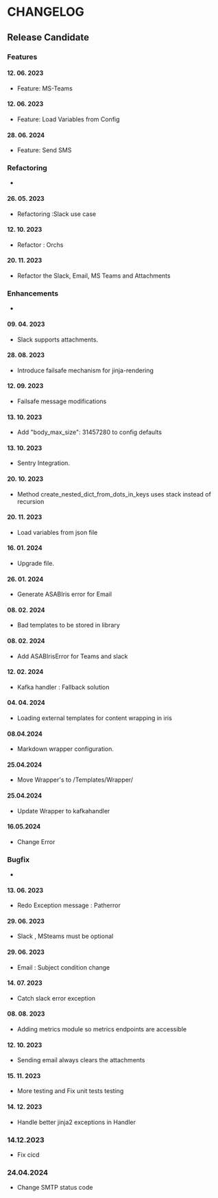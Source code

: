 # CHANGELOG

## Release Candidate

### Features

#### 12. 06. 2023 

- Feature: MS-Teams

#### 12. 06. 2023 

- Feature: Load Variables from Config

#### 28. 06. 2024 

- Feature: Send SMS


### Refactoring

- 
#### 26. 05. 2023

- Refactoring :Slack use case

#### 12. 10. 2023

- Refactor : Orchs

#### 20. 11. 2023 

- Refactor the Slack, Email, MS Teams and Attachments 


### Enhancements

- 

#### 09. 04. 2023 

- Slack supports attachments.

#### 28. 08. 2023

- Introduce failsafe mechanism for jinja-rendering

#### 12. 09. 2023

- Failsafe message modifications

#### 13. 10. 2023 

- Add "body_max_size": 31457280 to config defaults

#### 13. 10. 2023 

- Sentry Integration.

#### 20. 10. 2023 

-  Method create_nested_dict_from_dots_in_keys uses stack instead of recursion

#### 20. 11. 2023 

- Load variables from json file

#### 16. 01. 2024 

- Upgrade file.

#### 26. 01. 2024 

- Generate ASABIris error for Email

#### 08. 02. 2024 

- Bad templates to be stored in library

#### 08. 02. 2024 

- Add ASABIrisError for Teams and slack

#### 12. 02. 2024 

- Kafka handler : Fallback solution

#### 04. 04. 2024 

- Loading external templates for content wrapping in iris

#### 08.04.2024

- Markdown wrapper configuration.

#### 25.04.2024

- Move Wrapper's to /Templates/Wrapper/

#### 25.04.2024

- Update Wrapper to kafkahandler

#### 16.05.2024

- Change Error


### Bugfix

- 

#### 13. 06. 2023

- Redo Exception message : Patherror 

#### 29. 06. 2023

- Slack , MSteams must be optional

#### 29. 06. 2023

- Email : Subject condition change

#### 14. 07. 2023

- Catch slack error exception

#### 08. 08. 2023

- Adding metrics module so metrics endpoints are accessible

#### 12. 10. 2023

 - Sending email always clears the attachments

#### 15. 11. 2023

- More testing and Fix unit tests testing

#### 14. 12. 2023

- Handle better jinja2 exceptions in Handler

### 14.12.2023

- Fix cicd

### 24.04.2024

- Change SMTP status code